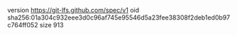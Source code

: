 version https://git-lfs.github.com/spec/v1
oid sha256:01a304c932eee3d0c96af745e95546d5a23fee38308f2deb1ed0b97c764ff052
size 913
